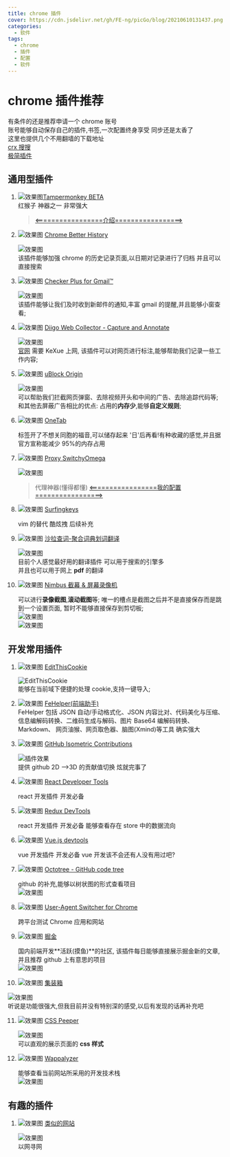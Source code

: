 ```yaml
---
title: chrome 插件
cover: https://cdn.jsdelivr.net/gh/FE-ng/picGo/blog/20210610131437.png
categories:
  - 软件
tags:
  - chrome
  - 插件
  - 配置
  - 软件
---
```


# chrome 插件推荐

有条件的还是推荐申请一个 chrome 账号  
账号能够自动保存自己的插件,书签,一次配置终身享受 同步还是太香了  
这里也提供几个不用翻墙的下载地址  
[crx 搜搜](https://www.crxsoso.com/)  
[极简插件](https://chrome.zzzmh.cn/index#index)

## 通用型插件

1. ![效果图](https://cdn.jsdelivr.net/gh/FE-ng/picGo/blog/20210505104731.png ':class=image30')[Tampermonkey BETA](https://chrome.google.com/webstore/detail/tampermonkey-beta/gcalenpjmijncebpfijmoaglllgpjagf)  
   红猴子 神器之一 非常强大

   > [<=================介绍=================>](/tools/tampermonkey.md)

2. ![效果图](https://cdn.jsdelivr.net/gh/FE-ng/picGo/blog/20210508150102.png ':class=image30') [Chrome Better History](chrome://extensions/?id=egehpkpgpgooebopjihjmnpejnjafefi)

   ![效果图](https://cdn.jsdelivr.net/gh/FE-ng/picGo/blog/20210428192155.png ':class=image800')  
   该插件能够加强 chrome 的历史记录页面,以日期对记录进行了归档 并且可以直接搜索

3. ![效果图](https://cdn.jsdelivr.net/gh/FE-ng/picGo/blog/20210508150146.png ':class=image30') [Checker Plus for Gmail™ ](https://chrome.google.com/webstore/detail/checker-plus-for-gmail/oeopbcgkkoapgobdbedcemjljbihmemj/related?utm_source=chrome-ntp-icon)

   ![效果图](https://cdn.jsdelivr.net/gh/FE-ng/picGo/blog/20210428194556.png ':class=image400')  
   该插件能够让我们及时收到新邮件的通知,丰富 gmail 的提醒,并且能够小窗查看;

4. ![效果图](https://cdn.jsdelivr.net/gh/FE-ng/picGo/blog/20210508150234.png ':class=image30') [Diigo Web Collector - Capture and Annotate](https://chrome.google.com/webstore/detail/diigo-web-collector-captu/pnhplgjpclknigjpccbcnmicgcieojbh)

   ![效果图](https://cdn.jsdelivr.net/gh/FE-ng/picGo/blog/20210428195021.png ':class=image400')  
   [官网](https://www.diigo.com/) 需要 KeXue 上网, 该插件可以对网页进行标注,能够帮助我们记录一些工作内容;

5. ![效果图](https://cdn.jsdelivr.net/gh/FE-ng/picGo/blog/20210508150303.png ':class=image30') [uBlock Origin](https://chrome.google.com/webstore/detail/ublock-origin/cjpalhdlnbpafiamejdnhcphjbkeiagm)

   ![效果图](https://cdn.jsdelivr.net/gh/FE-ng/picGo/blog/20210429111356.png ':class=image400')  
   可以帮助我们拦截网页弹窗、去除视频开头和中间的广告、去除追踪代码等;
   和其他去屏蔽广告相比的优点: 占用的**内存少**,能够**自定义规则**;

6. ![效果图](https://cdn.jsdelivr.net/gh/FE-ng/picGo/blog/20210508150439.png ':class=image30') [OneTab](https://chrome.google.com/webstore/detail/onetab/chphlpgkkbolifaimnlloiipkdnihall)

   标签开了不想关同胞的福音,可以储存起来 '日'后再看!有种收藏的感觉,并且据官方宣称能减少 95%的内存占用

7. ![效果图](https://cdn.jsdelivr.net/gh/FE-ng/picGo/blog/20210508150458.png ':class=image30') [Proxy SwitchyOmega](https://chrome.google.com/webstore/detail/proxy-switchyomega/padekgcemlokbadohgkifijomclgjgif)

   ![效果图](https://cdn.jsdelivr.net/gh/FE-ng/picGo/blog/20210429134615.png ':class=image400')

   > 代理神器(懂得都懂) [<=================我的配置=================>](/tools/switchOmega.md)

8. ![效果图](https://cdn.jsdelivr.net/gh/FE-ng/picGo/blog/20210508150537.png ':class=image30') [Surfingkeys](https://chrome.google.com/webstore/detail/surfingkeys/gfbliohnnapiefjpjlpjnehglfpaknnc)

   vim 的替代 酷炫拽 后续补充

9. ![效果图](https://cdn.jsdelivr.net/gh/FE-ng/picGo/blog/20210508150558.png ':class=image30') [沙拉查词-聚合词典划词翻译](https://saladict.crimx.com/)

   ![效果图](https://cdn.jsdelivr.net/gh/FE-ng/picGo/blog/20210429112441.png ':class=image400')  
   目前个人感觉最好用的翻译插件 可以用于搜索的引擎多  
   并且也可以用于网上 **pdf** 的翻译

10. ![效果图](https://cdn.jsdelivr.net/gh/FE-ng/picGo/blog/20210508150619.png ':class=image30') [Nimbus 截幕 & 屏幕录像机](https://chrome.google.com/webstore/detail/nimbus-screenshot-screen/bpconcjcammlapcogcnnelfmaeghhagj)

    可以进行**录像截图**,**滚动截图**等; 唯一的槽点是截图之后并不是直接保存而是跳到一个设置页面, 暂时不能够直接保存到剪切板;  
    ![效果图](https://cdn.jsdelivr.net/gh/FE-ng/picGo/blog/20210429113420.png ':class=image400')  
    ![效果图](https://cdn.jsdelivr.net/gh/FE-ng/picGo/blog/11111.png ':class=image400')

## 开发常用插件

1. ![效果图](https://cdn.jsdelivr.net/gh/FE-ng/picGo/blog/20210508150715.png ':class=image30') [EditThisCookie](http://www.editthiscookie.com/)

   ![EditThisCookie](https://cdn.jsdelivr.net/gh/FE-ng/picGo/blog/20210428192924.png ':class=image400')  
   能够在当前域下便捷的处理 cookie,支持一键导入;

2. ![效果图](https://cdn.jsdelivr.net/gh/FE-ng/picGo/blog/20210514163557.png ':class=image30') [FeHelper(前端助手)](https://www.baidufe.com/fehelper/index/index.html)  
   FeHelper 包括 JSON 自动/手动格式化、JSON 内容比对、代码美化与压缩、信息编解码转换、二维码生成与解码、图片 Base64 编解码转换、Markdown、 网页油猴、网页取色器、脑图(Xmind)等工具 确实强大

3. ![效果图](https://cdn.jsdelivr.net/gh/FE-ng/picGo/blog/20210508150740.png ':class=image30') [GitHub Isometric Contributions](https://chrome.google.com/webstore/detail/github-isometric-contribu/mjoedlfflcchnleknnceiplgaeoegien)

   ![插件效果](https://cdn.jsdelivr.net/gh/FE-ng/picGo/blog/20210428194015.png ':class=image400')  
   提供 github 2D -->3D 的贡献值切换 炫就完事了

4. ![效果图](https://cdn.jsdelivr.net/gh/FE-ng/picGo/blog/20210508150823.png ':class=image30') [React Developer Tools](https://chrome.google.com/webstore/detail/react-developer-tools/fmkadmapgofadopljbjfkapdkoienihi)

   react 开发插件 开发必备

5. ![效果图](https://cdn.jsdelivr.net/gh/FE-ng/picGo/blog/20210508150905.png ':class=image30') [Redux DevTools](https://chrome.google.com/webstore/detail/redux-devtools/lmhkpmbekcpmknklioeibfkpmmfibljd)

   react 开发插件 开发必备 能够查看存在 store 中的数据流向

6. ![效果图](https://cdn.jsdelivr.net/gh/FE-ng/picGo/blog/20210508150940.png ':class=image30') [Vue.js devtools](https://chrome.google.com/webstore/detail/vuejs-devtools/nhdogjmejiglipccpnnnanhbledajbpd)

   vue 开发插件 开发必备 vue 开发该不会还有人没有用过吧?

7. ![效果图](https://cdn.jsdelivr.net/gh/FE-ng/picGo/blog/20210508151020.png ':class=image30') [Octotree - GitHub code tree](https://www.octotree.io/)

   github 的补充,能够以树状图的形式查看项目  
   ![效果图](https://cdn.jsdelivr.net/gh/FE-ng/picGo/blog/20210429113835.png ':class=image400')

8. ![效果图](https://cdn.jsdelivr.net/gh/FE-ng/picGo/blog/20210508151055.png ':class=image30') [User-Agent Switcher for Chrome](https://chrome.google.com/webstore/detail/user-agent-switcher-for-c/djflhoibgkdhkhhcedjiklpkjnoahfmg)

   跨平台测试 Chrome 应用和网站

9. ![效果图](https://cdn.jsdelivr.net/gh/FE-ng/picGo/blog/20210508151206.png ':class=image30') [掘金](https://chrome.google.com/webstore/detail/%E6%8E%98%E9%87%91/lecdifefmmfjnjjinhaennhdlmcaeeeb)

   国内前端开发**活跃(摸鱼)**的社区, 该插件每日能够直接展示掘金新的文章,并且推荐 github 上有意思的项目  
   ![效果图](https://cdn.jsdelivr.net/gh/FE-ng/picGo/blog/20210429114040.png ':class=image400')

10. ![效果图](https://cdn.jsdelivr.net/gh/FE-ng/picGo/blog/20210517150352.png ':class=image30') [集装箱](https://chrome.google.com/webstore/detail/%E9%9B%86%E8%A3%85%E7%AE%B1/kbgigmcnifmaklccibmlepmahpfdhjch)

![效果图](https://cdn.jsdelivr.net/gh/FE-ng/picGo/blog/20210429114211.png ':class=image400')  
 听说是功能很强大,但我目前并没有特别深的感受,以后有发现的话再补充吧

11. ![效果图](https://cdn.jsdelivr.net/gh/FE-ng/picGo/blog/20210517150544.png ':class=image30') [CSS Peeper](https://chrome.google.com/webstore/detail/css-peeper/mbnbehikldjhnfehhnaidhjhoofhpehk)

    ![效果图](https://cdn.jsdelivr.net/gh/FE-ng/picGo/blog/20210429114348.png ':class=image400')  
    可以直观的展示页面的 **css 样式**

12. ![效果图](https://cdn.jsdelivr.net/gh/FE-ng/picGo/blog/20210517150625.png ':class=image30') [Wappalyzer](https://www.wappalyzer.com/)

    能够查看当前网站所采用的开发技术栈  
    ![效果图](https://cdn.jsdelivr.net/gh/FE-ng/picGo/blog/20210429113943.png ':class=image400')

## 有趣的插件

1. ![效果图](https://cdn.jsdelivr.net/gh/FE-ng/picGo/blog/20210517150649.png ':class=image30') [类似的网站](https://chrome.google.com/webstore/detail/similar-sites-discover-re/necpbmbhhdiplmfhmjicabdeighkndkn)

   ![效果图](https://cdn.jsdelivr.net/gh/FE-ng/picGo/blog/20210429114728.png ':class=image400')  
   以网寻网
